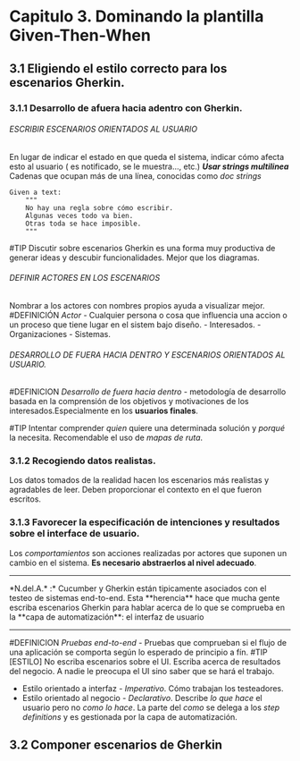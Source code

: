 # Capitulo 3. Dominando la plantilla Given-Then-When

## 3.1 Eligiendo el estilo correcto para los  escenarios Gherkin.
### 3.1.1 Desarrollo de afuera hacia adentro con Gherkin.
###### ESCRIBIR ESCENARIOS ORIENTADOS AL USUARIO
En lugar de indicar el estado en que queda el sistema, indicar cómo afecta esto al usuario ( es notificado, se le muestra..., etc.)
***Usar  strings multilinea***
Cadenas que ocupan más de una línea, conocidas como *doc strings*
```text
Given a text:
	"""
	No hay una regla sobre cómo escribir.
	Algunas veces todo va bien.
	Otras toda se hace imposible.
	"""
```
#TIP Discutir sobre escenarios Gherkin es una forma muy productiva de generar ideas y descubir funcionalidades. Mejor que los diagramas.

###### DEFINIR ACTORES EN LOS ESCENARIOS
Nombrar a los actores con nombres propios ayuda a visualizar mejor.
#DEFINICIÓN  *Actor -* Cualquier persona o cosa que influencia una accion o un proceso que tiene lugar en el sistem bajo diseño.
	- Interesados.
	- Organizaciones
	- Sistemas.

###### DESARROLLO DE FUERA  HACIA DENTRO Y ESCENARIOS ORIENTADOS AL USUARIO.
#DEFINICION *Desarrollo de fuera hacia dentro -* metodología de desarrollo basada en la comprensión de los objetivos y motivaciones de los interesados.Especialmente en los **usuarios finales**.


#TIP Intentar comprender *quien* quiere una determinada solución y *porqué* la necesita. Recomendable el uso de *mapas de ruta*.

### 3.1.2 Recogiendo datos realistas.
Los datos tomados de la realidad hacen los escenarios más realistas y agradables de leer.
Deben proporcionar el contexto en el que fueron escritos.

### 3.1.3 Favorecer la especificación de intenciones y resultados sobre el interface de usuario.
Los *comportamientos* son acciones realizadas por actores que suponen un cambio en el sistema. 
**Es necesario abstraerlos al nivel adecuado**.

<hr>
*N.del.A.* :* Cucumber y Gherkin están tipicamente asociados con el testeo de sistemas end-to-end. Esta **herencia** hace que mucha gente escriba escenarios Gherkin para hablar acerca de lo que se comprueba en la **capa de automatización**: el interfaz de usuario
<hr>

#DEFINICION *Pruebas end-to-end -* Pruebas que comprueban si el flujo de una aplicación se comporta según lo esperado de principio a fín. 
#TIP [ESTILO] No escriba escenarios sobre el UI. Escriba acerca de resultados del negocio. A nadie le preocupa el UI sino saber que se hará el trabajo.
- Estilo orientado a interfaz - *Imperativo*. Cómo trabajan los testeadores.
- Estilo orientado al negocio - *Declarativo*. Describe *lo que hace* el usuario pero no *como lo hace*. La parte del *como* se delega a los *step definitions* y es gestionada por la capa de automatización.

## 3.2 Componer escenarios de Gherkin